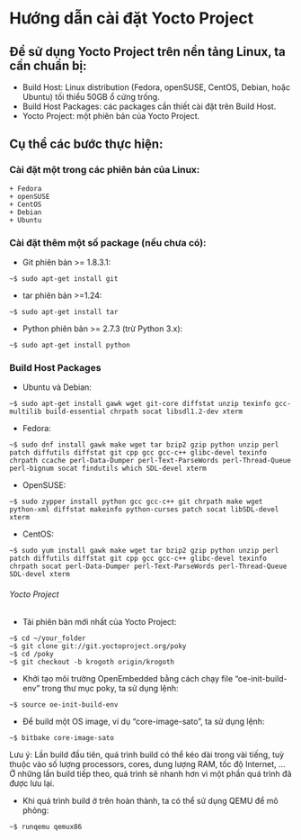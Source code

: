 ﻿# Hướng dẫn cài đặt Yocto Project

## Để sử dụng Yocto Project trên nền tảng Linux, ta cần chuẩn bị: 

- Build Host: Linux distribution (Fedora, openSUSE, CentOS, Debian, hoặc Ubuntu) tối thiểu 50GB ổ cứng trống. 
- Build Host Packages: các packages cần thiết cài đặt trên Build Host. 
- Yocto Project: một phiên bản của Yocto Project. 

## Cụ thể các bước thực hiện:

### Cài đặt một trong các phiên bản của Linux:

```
+ Fedora
+ openSUSE
+ CentOS    
+ Debian
+ Ubuntu
```

### Cài đặt thêm một số package (nếu chưa có): 
- Git phiên bản >= 1.8.3.1:
```
~$ sudo apt-get install git
```

- tar phiên bản >=1.24:
```
~$ sudo apt-get install tar
```

- Python phiên bản >= 2.7.3 (trừ Python 3.x):
```
~$ sudo apt-get install python
```

### Build Host Packages

- Ubuntu và Debian:  
```
~$ sudo apt-get install gawk wget git-core diffstat unzip texinfo gcc-multilib build-essential chrpath socat libsdl1.2-dev xterm
```

- Fedora:
```
~$ sudo dnf install gawk make wget tar bzip2 gzip python unzip perl patch diffutils diffstat git cpp gcc gcc-c++ glibc-devel texinfo chrpath ccache perl-Data-Dumper perl-Text-ParseWords perl-Thread-Queue perl-bignum socat findutils which SDL-devel xterm
```

- OpenSUSE: 
```
~$ sudo zypper install python gcc gcc-c++ git chrpath make wget python-xml diffstat makeinfo python-curses patch socat libSDL-devel xterm
```

- CentOS: 
```
~$ sudo yum install gawk make wget tar bzip2 gzip python unzip perl patch diffutils diffstat git cpp gcc gcc-c++ glibc-devel texinfo chrpath socat perl-Data-Dumper perl-Text-ParseWords perl-Thread-Queue SDL-devel xterm
```

###### Yocto Project

- Tải phiên bản mới nhất của Yocto Project:
```
~$ cd ~/your_folder
~$ git clone git://git.yoctoproject.org/poky
~$ cd /poky
~$ git checkout -b krogoth origin/krogoth
```

- Khởi tạo môi trường OpenEmbedded bằng cách chạy file “oe-init-build-env” trong thư mục poky, ta sử dụng lệnh:
```
~$ source oe-init-build-env
```

- Để build một OS image, ví dụ “core-image-sato”, ta sử dụng lệnh:
```
~$ bitbake core-image-sato
```
<aside class="notice">
Lưu ý: Lần build đầu tiên, quá trình build có thể kéo dài trong vài tiếng, tuỳ thuộc vào số lượng processors, cores, dung lượng RAM, tốc độ Internet, … Ở những lần build tiếp theo, quá trình sẽ nhanh hơn vì một phần quá trình đã được lưu lại.
</aside>

- Khi quá trình build ở trên hoàn thành, ta có thể sử dụng QEMU để mô phỏng:
```
~$ runqemu qemux86
```




